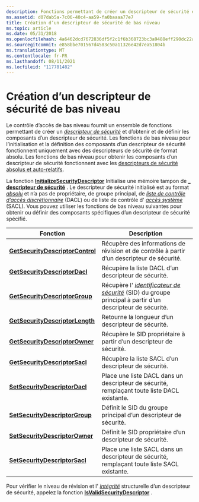 ```yaml
---
description: Fonctions permettant de créer un descripteur de sécurité et d’obtenir et de définir les composants d’un descripteur de sécurité.
ms.assetid: d07dab5a-7c06-40c4-aa59-fa0baaaa77e7
title: Création d’un descripteur de sécurité de bas niveau
ms.topic: article
ms.date: 05/31/2018
ms.openlocfilehash: 4a6462dcd7672836df5f2c1f6b368723bc3a9488eff290dc22a071ce40279def
ms.sourcegitcommit: e858bbe701567d4583c50a11326e42d7ea51804b
ms.translationtype: MT
ms.contentlocale: fr-FR
ms.lasthandoff: 08/11/2021
ms.locfileid: "117781482"
---
```

# <a name="low-level-security-descriptor-creation"></a>Création d’un descripteur de sécurité de bas niveau

Le contrôle d’accès de bas niveau fournit un ensemble de fonctions permettant de créer un [*descripteur de sécurité*](/windows/desktop/SecGloss/s-gly) et d’obtenir et de définir les composants d’un descripteur de sécurité. Les fonctions de bas niveau pour l’initialisation et la définition des composants d’un descripteur de sécurité fonctionnent uniquement avec des descripteurs de sécurité de format absolu. Les fonctions de bas niveau pour obtenir les composants d’un descripteur de sécurité fonctionnent avec les [descripteurs de sécurité absolus et auto-relatifs](absolute-and-self-relative-security-descriptors.md).

La fonction [**InitializeSecurityDescriptor**](/windows/win32/api/securitybaseapi/nf-securitybaseapi-initializesecuritydescriptor) Initialise une mémoire tampon de [**\_ descripteur de sécurité**](/windows/desktop/api/Winnt/ns-winnt-security_descriptor) . Le descripteur de sécurité initialisé est au format [*absolu*](/windows/desktop/SecGloss/a-gly) et n’a pas de propriétaire, de groupe principal, de [*liste de contrôle d’accès discrétionnaire*](/windows/desktop/SecGloss/d-gly) (DACL) ou de liste de contrôle d' [*accès système*](/windows/desktop/SecGloss/s-gly) (SACL). Vous pouvez utiliser les fonctions de bas niveau suivantes pour obtenir ou définir des composants spécifiques d’un descripteur de sécurité spécifié.



| Fonction                                                             | Description                                                                                                                                                               |
|----------------------------------------------------------------------|---------------------------------------------------------------------------------------------------------------------------------------------------------------------------|
| [**GetSecurityDescriptorControl**](/windows/win32/api/securitybaseapi/nf-securitybaseapi-getsecuritydescriptorcontrol) | Récupère des informations de révision et de contrôle à partir d’un descripteur de sécurité.                                                                                                    |
| [**GetSecurityDescriptorDacl**](/windows/win32/api/securitybaseapi/nf-securitybaseapi-getsecuritydescriptordacl)       | Récupère la liste DACL d’un descripteur de sécurité.                                                                                                                            |
| [**GetSecurityDescriptorGroup**](/windows/win32/api/securitybaseapi/nf-securitybaseapi-getsecuritydescriptorgroup)     | Récupère l' [*identificateur de sécurité*](/windows/desktop/SecGloss/s-gly) (SID) du groupe principal à partir d’un descripteur de sécurité. |
| [**GetSecurityDescriptorLength**](/windows/win32/api/securitybaseapi/nf-securitybaseapi-getsecuritydescriptorlength)   | Retourne la longueur d’un descripteur de sécurité.                                                                                                                              |
| [**GetSecurityDescriptorOwner**](/windows/win32/api/securitybaseapi/nf-securitybaseapi-getsecuritydescriptorowner)     | Récupère le SID propriétaire à partir d’un descripteur de sécurité.                                                                                                                       |
| [**GetSecurityDescriptorSacl**](/windows/win32/api/securitybaseapi/nf-securitybaseapi-getsecuritydescriptorsacl)       | Récupère la liste SACL d’un descripteur de sécurité.                                                                                                                            |
| [**SetSecurityDescriptorDacl**](/windows/win32/api/securitybaseapi/nf-securitybaseapi-setsecuritydescriptordacl)       | Place une liste DACL dans un descripteur de sécurité, remplaçant toute liste DACL existante.                                                                                                    |
| [**SetSecurityDescriptorGroup**](/windows/win32/api/securitybaseapi/nf-securitybaseapi-setsecuritydescriptorgroup)     | Définit le SID du groupe principal d’un descripteur de sécurité.                                                                                                                      |
| [**SetSecurityDescriptorOwner**](/windows/win32/api/securitybaseapi/nf-securitybaseapi-setsecuritydescriptorowner)     | Définit le SID propriétaire d’un descripteur de sécurité.                                                                                                                              |
| [**SetSecurityDescriptorSacl**](/windows/win32/api/securitybaseapi/nf-securitybaseapi-setsecuritydescriptorsacl)       | Place une liste SACL dans un descripteur de sécurité, remplaçant toute liste SACL existante.                                                                                                    |



 

Pour vérifier le niveau de révision et l' [*intégrité*](/windows/desktop/SecGloss/i-gly) structurelle d’un descripteur de sécurité, appelez la fonction [**IsValidSecurityDescriptor**](/windows/win32/api/securitybaseapi/nf-securitybaseapi-isvalidsecuritydescriptor) .

 

 

